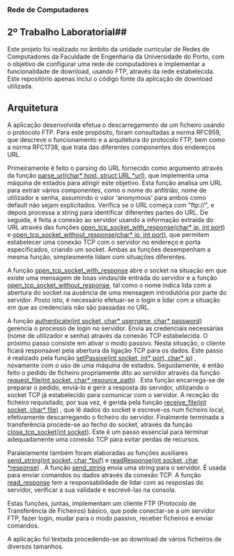 ### Rede de Computadores

## 2º Trabalho Laboratorial##

Este projeto foi realizado no âmbito da unidade curricular de Redes de
Computadores da Faculdade de Engenharia da Universidade do Porto, com o objetivo de
configurar uma rede de computadores e implementar a funcionalidade de download, usando 
FTP, através da rede estabelecida. Este repositório apenas incluí o código fonte da aplicação
de download utilizada.

## Arquitetura

A aplicação desenvolvida efetua o descarregamento de um ficheiro usando o
protocolo FTP. Para este propósito, foram consultadas a norma RFC959, que descreve o
funcionamento e a arquitetura do protocolo FTP, bem como a norma RFC1738, que trata
das diferentes componentes dos endereços URL.

Primeiramente é feito o parsing do URL fornecido como argumento através da
função [parse_url(char\* host, struct URL \*url)](https://github.com/PedroPF1234/Download-App-RCom/blob/master/src/clientTCP.c#L11),
que implementa uma máquina de estados
para atingir este objetivo. Esta função analisa um URL para extrair vários componentes,
como o nome do anfitrião, nome de utilizador e senha, assumindo o valor ‘anonymous’ para
ambos como default não sejam explicitados. Verifica se o URL começa com "ftp://", e depois
processa a string para identificar diferentes partes do URL. De seguida, é feita a conexão ao
servidor usando a informação extraída do URL através das funções
[open_tcp_socket_with_response(char\* ip, int port)](https://github.com/PedroPF1234/Download-App-RCom/blob/master/src/clientTCP.c#L124) e
[open_tcp_socket_without_response(char\* ip, int port)](https://github.com/PedroPF1234/Download-App-RCom/master/src/clientTCP.c#L154),
que permitem estabelecer uma
conexão TCP com o servidor no endereço e porta especificados, criando um socket. Ambas
as funções desempenham a mesma função, simplesmente lidam com situações diferentes.

A função [open_tcp_socket_with_response](https://github.com/PedroPF1234/Download-App-RCom/blob/master/src/clientTCP.c#L124)
abre o socket na situação em que existe uma
mensagem de boas vindas/de entrada do servidor e a função
[open_tcp_socket_without_response](https://github.com/PedroPF1234/Download-App-RCom/blob/master/src/clientTCP.c#L154),
tal como o nome indica lida com a abertura do socket
na ausência de uma mensagem introdutória por parte do servidor. Posto isto, é necessário
efetuar-se o login e lidar com a situação em que as credenciais não são passadas no URL.

A função [authenticate(int socket, char\* username, char\* password)](https://github.com/PedroPF1234/Download-App-RCom/blob/master/src/clientTCP.c#L177)
gerencia o processo de
login no servidor. Envia as credenciais necessárias (nome de utilizador e senha) através da
conexão TCP estabelecida. O próximo passo consiste em ativar o modo passivo. Nesta
situação, o cliente ficará responsável pela abertura da ligação TCP para os dados. Este
passo é realizado pela função [setPassive(int socket, int\* port, char\* ip)](https://github.com/PedroPF1234/Download-App-RCom/blob/master/src/clientTCP.c#L200)
, novamente com o
uso de uma máquina de estados. Seguidamente, é então feito o pedido de ficheiro
propriamente dito ao servidor através da função [request_file(int socket, char\*
resource_path)](https://github.com/PedroPF1234/Download-App-RCom/blob/master/src/clientTCP.c#L363)
. Esta função encarrega-se de preparar o pedido, enviá-lo e gerir a resposta
do servidor, utilizando o socket TCP já estabelecido para comunicar com o servidor. A
receção do ficheiro requisitado, por sua vez, é gerida pela função [receive_file(int socket,
char\* file)](https://github.com/PedroPF1234/Download-App-RCom/blob/master/src/clientTCP.c#L379)
, que lê dados do socket e escreve-os num ficheiro local, efetivamente
descarregando o ficheiro do servidor. Finalmente terminada a transferência procede-se ao
fecho do socket, através da função [close_tcp_socket(int socket)](https://github.com/PedroPF1234/Download-App-RCom/blob/master/src/clientTCP.c#L413). Este é um passo essencial
para terminar adequadamente uma conexão TCP para evitar perdas de recursos.

Paralelamente também foram elaboradas as funções auxiliares [send_string(int
socket, char \*buf)](https://github.com/PedroPF1234/Download-App-RCom/blob/master/src/clientTCP.c#L402)
e [readResponse(int socket, char \*response)](https://github.com/PedroPF1234/Download-App-RCom/blob/master/src/clientTCP.c#L284)
. A função [send_string](https://github.com/PedroPF1234/Download-App-RCom/blob/master/src/clientTCP.c#L402) envia
uma string para o servidor. É usada para enviar comandos ou dados através da conexão
TCP. A função [read_response](https://github.com/PedroPF1234/Download-App-RCom/blob/master/src/clientTCP.c#L284) tem a responsabilidade de lidar com as respostas do
servidor, verificar a sua validade e escrevê-las na consola.

Estas funções, juntas, implementam um cliente FTP (Protocolo de Transferência de
Ficheiros) básico, que pode conectar-se a um servidor FTP, fazer login, mudar para o modo
passivo, receber ficheiros e enviar comandos.

A aplicação foi testada procedendo-se ao download de vários ficheiros de diversos
tamanhos.
